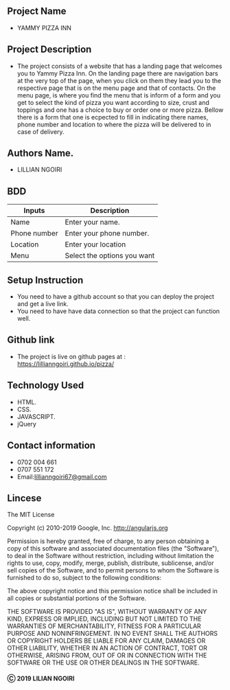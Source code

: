 ## Project Name
- YAMMY PIZZA INN
## Project Description 
- The project consists of a website that has a landing page that welcomes you to Yammy Pizza Inn. On the landing page there are navigation bars at the very top of the page, when you click on them they lead you to the respective page that is on the menu page and that of contacts. On the menu page, is where you find the menu that is inform of a form and you get to select the kind of pizza you want according to size, crust and toppings and one has a choice to buy or order one or more pizza. Bellow there is a form that one is ecpected to fill in indicating there names, phone number and location to where the pizza will be delivered to in case of delivery.
## Authors Name.
- LILLIAN NGOIRI
## BDD
|Inputs       | Description                             |
|-------------|-----------------------------------------|
|Name         | Enter your name.                        |
|Phone number | Enter your phone number.                |
|Location     | Enter your location                     |
|Menu         | Select the options you want             | 

## Setup Instruction
- You need to have a github account so that you can deploy the project and get a live link.
- You need to have have data connection so that the project can function well.
## Github link 
- The project is live on github pages at : https://lillianngoiri.github.io/pizza/
## Technology Used
- HTML.
- CSS.
- JAVASCRIPT.
- jQuery
## Contact information
- 0702 004 661
- 0707 551 172
- Email:lillianngoiri67@gmail.com


## Lincese

The MIT License

Copyright (c) 2010-2019 Google, Inc. http://angularjs.org

Permission is hereby granted, free of charge, to any person obtaining a copy
of this software and associated documentation files (the "Software"), to deal
in the Software without restriction, including without limitation the rights
to use, copy, modify, merge, publish, distribute, sublicense, and/or sell
copies of the Software, and to permit persons to whom the Software is
furnished to do so, subject to the following conditions:

The above copyright notice and this permission notice shall be included in
all copies or substantial portions of the Software.

THE SOFTWARE IS PROVIDED "AS IS", WITHOUT WARRANTY OF ANY KIND, EXPRESS OR
IMPLIED, INCLUDING BUT NOT LIMITED TO THE WARRANTIES OF MERCHANTABILITY,
FITNESS FOR A PARTICULAR PURPOSE AND NONINFRINGEMENT. IN NO EVENT SHALL THE
AUTHORS OR COPYRIGHT HOLDERS BE LIABLE FOR ANY CLAIM, DAMAGES OR OTHER
LIABILITY, WHETHER IN AN ACTION OF CONTRACT, TORT OR OTHERWISE, ARISING FROM,
OUT OF OR IN CONNECTION WITH THE SOFTWARE OR THE USE OR OTHER DEALINGS IN
THE SOFTWARE.

#### &#9400; 2019 LILIAN NGOIRI